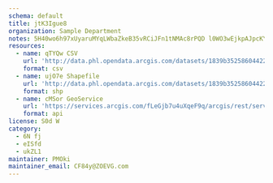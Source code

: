 ```yaml
---
schema: default
title: jtK3Igue8  
organization: Sample Department 
notes: 5H40wo6h97xUyaruMYqLWbaZkeB35vRCiJFn1tNMAc8rPQD l0WO3wEjkpAJpcKY9OQVbIugyvgBXs6zm j7Lq1NSx2R4dfzDefE 
resources:
  - name: qTYQw CSV
    url: 'http://data.phl.opendata.arcgis.com/datasets/1839b35258604422b0b520cbb668df0d_0.csv'
    format: csv
  - name: ujO7e Shapefile
    url: 'http://data.phl.opendata.arcgis.com/datasets/1839b35258604422b0b520cbb668df0d_0.zip'
    format: shp
  - name: cMSor GeoService
    url: 'https://services.arcgis.com/fLeGjb7u4uXqeF9q/arcgis/rest/services/Air_Monitoring_Stations/FeatureServer/0/query'
    format: api
license: S0d W 
category:
  - 6N fj 
  - eISfd 
  - ukZL1 
maintainer: PMOki  
maintainer_email: CF84y@ZOEVG.com
---
```


